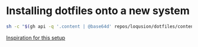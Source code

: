 # Installing dotfiles onto a new system

```sh
sh -c "$(gh api -q '.content | @base64d' repos/loqusion/dotfiles/contents/install.sh)"
```

[Inspiration for this setup](https://www.atlassian.com/git/tutorials/dotfiles)
